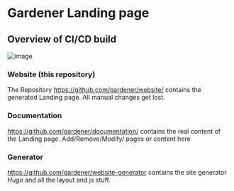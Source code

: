 # Gardener Landing page
## Overview of CI/CD build

![image](images/overview.png)

### Website (this repository)
The Repository https://github.com/gardener/website/ contains the generated
Landing page. All manual changes get lost.

### Documentation
https://github.com/gardener/documentation/ contains the real content of the
Landing page. Add/Remove/Modify/ pages or content here

### Generator
https://github.com/gardener/website-generator contains the site generator *Hugo*
and all the layout and js stuff.
